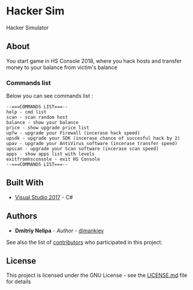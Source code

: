 # Hacker Sim

Hacker Simulator

## About

You start game in HS Console 2018, where you hack hosts and transfer money to your balance from victim's balance

### Commands list

Below you can see commands list :

```
--===COMMANDS LIST===--
help - cmd list
scan - scan random host
balance - show your balance
price - show upgrade price list
upfw - upgrade your Firewall (incerase hack speed)
upsdk - upgrade your SDK (incerase chance of succesful hack by 2)
upav - upgrade your AntiVirus software (incerase transfer speed)
upscan - upgrade your Scan software (incerase scan speed)
apps - show apps list with levels
exitfromhsconsole - exit HS Console
--===COMMANDS LIST===--
```

## Built With

* [Visual Studio 2017](https://www.visualstudio.com/ru/downloads/) - C#

## Authors

* **Dmitriy Nelipa** - *Author* - [dimankiev](https://github.com/dimankiev)

See also the list of [contributors](https://github.com/your/project/contributors) who participated in this project.

## License

This project is licensed under the GNU License - see the [LICENSE.md](LICENSE.md) file for details